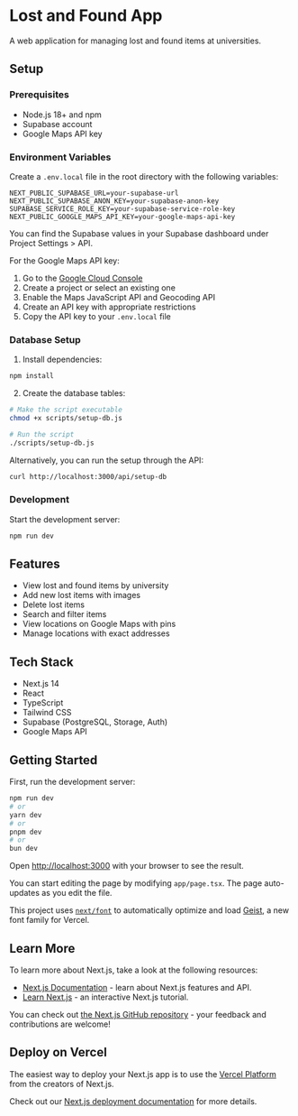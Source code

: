 # Lost and Found App

A web application for managing lost and found items at universities.

## Setup

### Prerequisites

- Node.js 18+ and npm
- Supabase account
- Google Maps API key

### Environment Variables

Create a `.env.local` file in the root directory with the following variables:

```
NEXT_PUBLIC_SUPABASE_URL=your-supabase-url
NEXT_PUBLIC_SUPABASE_ANON_KEY=your-supabase-anon-key
SUPABASE_SERVICE_ROLE_KEY=your-supabase-service-role-key
NEXT_PUBLIC_GOOGLE_MAPS_API_KEY=your-google-maps-api-key
```

You can find the Supabase values in your Supabase dashboard under Project Settings > API.

For the Google Maps API key:
1. Go to the [Google Cloud Console](https://console.cloud.google.com/)
2. Create a project or select an existing one
3. Enable the Maps JavaScript API and Geocoding API
4. Create an API key with appropriate restrictions
5. Copy the API key to your `.env.local` file

### Database Setup

1. Install dependencies:

```bash
npm install
```

2. Create the database tables:

```bash
# Make the script executable
chmod +x scripts/setup-db.js

# Run the script
./scripts/setup-db.js
```

Alternatively, you can run the setup through the API:

```bash
curl http://localhost:3000/api/setup-db
```

### Development

Start the development server:

```bash
npm run dev
```

## Features

- View lost and found items by university
- Add new lost items with images
- Delete lost items
- Search and filter items
- View locations on Google Maps with pins
- Manage locations with exact addresses

## Tech Stack

- Next.js 14
- React
- TypeScript
- Tailwind CSS
- Supabase (PostgreSQL, Storage, Auth)
- Google Maps API

## Getting Started

First, run the development server:

```bash
npm run dev
# or
yarn dev
# or
pnpm dev
# or
bun dev
```

Open [http://localhost:3000](http://localhost:3000) with your browser to see the result.

You can start editing the page by modifying `app/page.tsx`. The page auto-updates as you edit the file.

This project uses [`next/font`](https://nextjs.org/docs/app/building-your-application/optimizing/fonts) to automatically optimize and load [Geist](https://vercel.com/font), a new font family for Vercel.

## Learn More

To learn more about Next.js, take a look at the following resources:

- [Next.js Documentation](https://nextjs.org/docs) - learn about Next.js features and API.
- [Learn Next.js](https://nextjs.org/learn) - an interactive Next.js tutorial.

You can check out [the Next.js GitHub repository](https://github.com/vercel/next.js) - your feedback and contributions are welcome!

## Deploy on Vercel

The easiest way to deploy your Next.js app is to use the [Vercel Platform](https://vercel.com/new?utm_medium=default-template&filter=next.js&utm_source=create-next-app&utm_campaign=create-next-app-readme) from the creators of Next.js.

Check out our [Next.js deployment documentation](https://nextjs.org/docs/app/building-your-application/deploying) for more details.